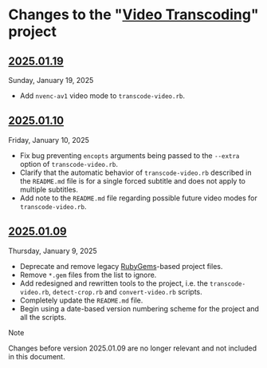 # Changes to the "[Video Transcoding](https://github.com/lisamelton/video_transcoding)" project

## [2025.01.19](https://github.com/lisamelton/video_transcoding/releases/tag/2025.01.19)

Sunday, January 19, 2025

* Add `nvenc-av1` video mode to `transcode-video.rb`.

## [2025.01.10](https://github.com/lisamelton/video_transcoding/releases/tag/2025.01.10)

Friday, January 10, 2025

* Fix bug preventing `encopts` arguments being passed to the `--extra` option of `transcode-video.rb`.
* Clarify that the automatic behavior of `transcode-video.rb` described in the `README.md` file is for a single forced subtitle and does not apply to multiple subtitles.
* Add note to the `README.md` file regarding possible future video modes for `transcode-video.rb`.

## [2025.01.09](https://github.com/lisamelton/video_transcoding/releases/tag/2025.01.09)

Thursday, January 9, 2025

* Deprecate and remove legacy [RubyGems](https://en.wikipedia.org/wiki/RubyGems)-based project files.
* Remove `*.gem` files from the list to ignore.
* Add redesigned and rewritten tools to the project, i.e. the `transcode-video.rb`, `detect-crop.rb` and `convert-video.rb` scripts.
* Completely update the `README.md` file.
* Begin using a date-based version numbering scheme for the project and all the scripts.

> [!NOTE]
> Changes before version 2025.01.09 are no longer relevant and not included in this document.
